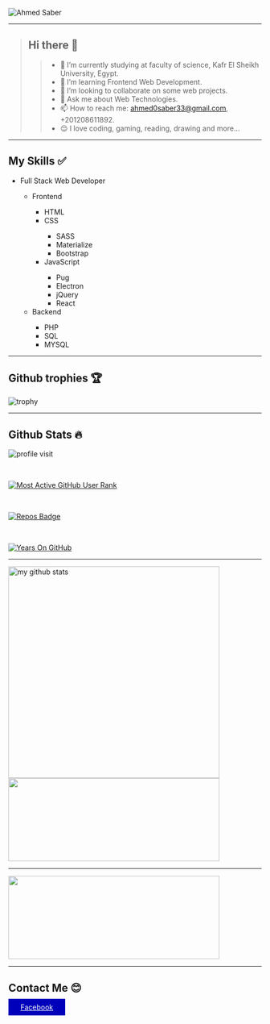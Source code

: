 <p>
 
![Ahmed Saber](https://img.shields.io/static/v1?label=Ahmed%20Saber&message=Native%20PHP%20Full%20Stack%20Web%20Developer&color=blueviolet)
 
</p>

<hr>

> ## Hi there 👋
>
>> - 🔭 I’m currently studying at faculty of science, Kafr El Sheikh University, Egypt.
>> - 🌱 I’m learning Frontend Web Development.
>> - 🤝 I’m looking to collaborate on some web projects.
>> - 💬 Ask me about Web Technologies.
>> - 📫 How to reach me: ahmed0saber33@gmail.com, +201208611892.
>> - 😌 I love coding, gaming, reading, drawing and more...

<hr>

## My Skills ✅

<ul>
 <li>Full Stack Web Developer</li>
 <ul>
  <li>Frontend</li>
  <ul>
   <li>HTML</li>
   <li>CSS</li>
   <ul>
    <li>SASS</li>
    <li>Materialize</li>
    <li>Bootstrap</li>
   </ul>
   <li>JavaScript</li>
   <ul>
    <li>Pug</li>
    <li>Electron</li>
    <li>jQuery</li>
    <li>React</li>
   </ul>
  </ul>
  <li>Backend</li>
  <ul>
   <li>PHP</li>
   <li>SQL</li>
   <li>MYSQL</li>
  </ul>
 </ul>
</ul>

<hr>

## Github trophies 🏆

<p>
 
![trophy](https://github-profile-trophy.vercel.app/?username=ahmed0saber&margin-w=15theme=dark)
    
</p>

<hr>

## Github Stats 🔥

<div align="left">

![profile visit](https://komarev.com/ghpvc/?username=ahmed0saber) 

<br>

[![Most Active GitHub User Rank](https://enn0fel446nvsvy.m.pipedream.net)](https://commits.top/egypt.html)

<br>

[![Repos Badge](https://badges.pufler.dev/repos/ahmed0saber)](https://badges.pufler.dev)

<br>
 
[![Years On GitHub](https://badges.pufler.dev/years/ahmed0saber)](https://badges.pufler.dev)
 
<hr>
 
<p align="left">
<img src="https://github-readme-stats.vercel.app/api?username=ahmed0saber&show_icons=true&theme=buefy&count_private=true" alt="my github stats" width="420"/>
   <img src="https://github-readme-streak-stats.herokuapp.com/?user=ahmed0saber" width="420" height="165">
</p>
   
</div>

<hr>

<p align="left">

<img src ="https://activity-graph.herokuapp.com/graph?username=ahmed0saber&bg_color=ffffff&color=0400ff&line=0400ff&point=03d3d&area=true&hide_border=true" width="420" height="165" >
    
</p>

<hr>

## Contact Me 😊

<p><a target="_blank" style="padding:8px 24px; background-color:#00b; color:#f7f7f7;" href="https://www.facebook.com/profile.php?id=100004875915808">Facebook</a></p>
